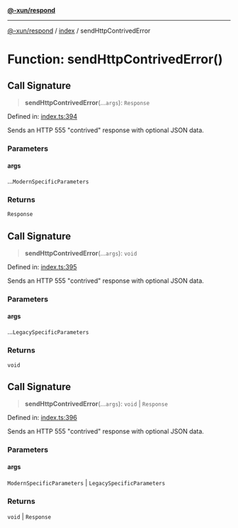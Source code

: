 [**@-xun/respond**](../../README.md)

***

[@-xun/respond](../../README.md) / [index](../README.md) / sendHttpContrivedError

# Function: sendHttpContrivedError()

## Call Signature

> **sendHttpContrivedError**(...`args`): `Response`

Defined in: [index.ts:394](https://github.com/Xunnamius/api-utils/blob/7043346440f4234ebd4f9ce5c0c70a3a86a21c41/packages/respond/src/index.ts#L394)

Sends an HTTP 555 "contrived" response with optional JSON data.

### Parameters

#### args

...`ModernSpecificParameters`

### Returns

`Response`

## Call Signature

> **sendHttpContrivedError**(...`args`): `void`

Defined in: [index.ts:395](https://github.com/Xunnamius/api-utils/blob/7043346440f4234ebd4f9ce5c0c70a3a86a21c41/packages/respond/src/index.ts#L395)

Sends an HTTP 555 "contrived" response with optional JSON data.

### Parameters

#### args

...`LegacySpecificParameters`

### Returns

`void`

## Call Signature

> **sendHttpContrivedError**(...`args`): `void` \| `Response`

Defined in: [index.ts:396](https://github.com/Xunnamius/api-utils/blob/7043346440f4234ebd4f9ce5c0c70a3a86a21c41/packages/respond/src/index.ts#L396)

Sends an HTTP 555 "contrived" response with optional JSON data.

### Parameters

#### args

`ModernSpecificParameters` | `LegacySpecificParameters`

### Returns

`void` \| `Response`
